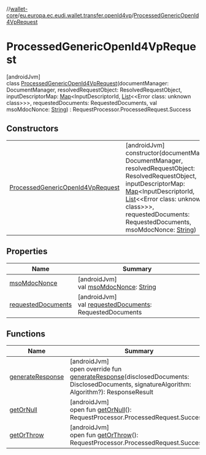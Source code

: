 //[wallet-core](../../../index.md)/[eu.europa.ec.eudi.wallet.transfer.openId4vp](../index.md)/[ProcessedGenericOpenId4VpRequest](index.md)

# ProcessedGenericOpenId4VpRequest

[androidJvm]\
class [ProcessedGenericOpenId4VpRequest](index.md)(documentManager: DocumentManager, resolvedRequestObject: ResolvedRequestObject, inputDescriptorMap: [Map](https://kotlinlang.org/api/latest/jvm/stdlib/kotlin-stdlib/kotlin.collections/-map/index.html)&lt;InputDescriptorId, [List](https://kotlinlang.org/api/latest/jvm/stdlib/kotlin-stdlib/kotlin.collections/-list/index.html)&lt;&lt;Error class: unknown class&gt;&gt;&gt;, requestedDocuments: RequestedDocuments, val msoMdocNonce: [String](https://kotlinlang.org/api/latest/jvm/stdlib/kotlin-stdlib/kotlin/-string/index.html)) : RequestProcessor.ProcessedRequest.Success

## Constructors

| | |
|---|---|
| [ProcessedGenericOpenId4VpRequest](-processed-generic-open-id4-vp-request.md) | [androidJvm]<br>constructor(documentManager: DocumentManager, resolvedRequestObject: ResolvedRequestObject, inputDescriptorMap: [Map](https://kotlinlang.org/api/latest/jvm/stdlib/kotlin-stdlib/kotlin.collections/-map/index.html)&lt;InputDescriptorId, [List](https://kotlinlang.org/api/latest/jvm/stdlib/kotlin-stdlib/kotlin.collections/-list/index.html)&lt;&lt;Error class: unknown class&gt;&gt;&gt;, requestedDocuments: RequestedDocuments, msoMdocNonce: [String](https://kotlinlang.org/api/latest/jvm/stdlib/kotlin-stdlib/kotlin/-string/index.html)) |

## Properties

| Name | Summary |
|---|---|
| [msoMdocNonce](mso-mdoc-nonce.md) | [androidJvm]<br>val [msoMdocNonce](mso-mdoc-nonce.md): [String](https://kotlinlang.org/api/latest/jvm/stdlib/kotlin-stdlib/kotlin/-string/index.html) |
| [requestedDocuments](../../eu.europa.ec.eudi.wallet.transfer.openId4vp.dcql/-processed-dcql-request/index.md#1436173325%2FProperties%2F1615067946) | [androidJvm]<br>val [requestedDocuments](../../eu.europa.ec.eudi.wallet.transfer.openId4vp.dcql/-processed-dcql-request/index.md#1436173325%2FProperties%2F1615067946): RequestedDocuments |

## Functions

| Name | Summary |
|---|---|
| [generateResponse](generate-response.md) | [androidJvm]<br>open override fun [generateResponse](generate-response.md)(disclosedDocuments: DisclosedDocuments, signatureAlgorithm: Algorithm?): ResponseResult |
| [getOrNull](../../eu.europa.ec.eudi.wallet.transfer.openId4vp.dcql/-processed-dcql-request/index.md#1268647320%2FFunctions%2F1615067946) | [androidJvm]<br>open fun [getOrNull](../../eu.europa.ec.eudi.wallet.transfer.openId4vp.dcql/-processed-dcql-request/index.md#1268647320%2FFunctions%2F1615067946)(): RequestProcessor.ProcessedRequest.Success? |
| [getOrThrow](../../eu.europa.ec.eudi.wallet.transfer.openId4vp.dcql/-processed-dcql-request/index.md#-927339947%2FFunctions%2F1615067946) | [androidJvm]<br>open fun [getOrThrow](../../eu.europa.ec.eudi.wallet.transfer.openId4vp.dcql/-processed-dcql-request/index.md#-927339947%2FFunctions%2F1615067946)(): RequestProcessor.ProcessedRequest.Success |
